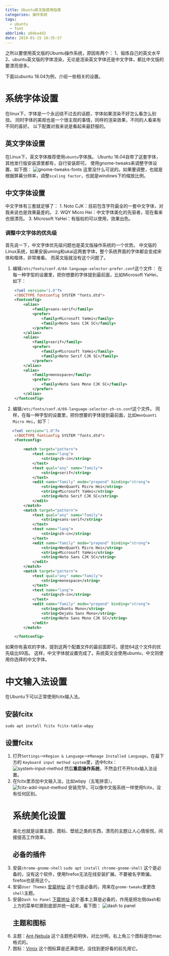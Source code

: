 ```yaml
---
title: Ubuntu英文版使用指南
categories: 操作系统
tags:
  - ubuntu
  - font
abbrlink: a8dea4d2
date: 2019-01-15 16:35:57
---
```


之所以要使用英文版的Ubuntu操作系统，原因有两个：
1、锻炼自己的英文水平
2、ubuntu英文版的字体渲染，无论是渲染英文字体还是中文字体，都比中文版的要漂亮很多。

下面以ubuntu 18.04为例，介绍一些相关的设置。

# 系统字体设置

在linux下，字体是一个永远绕不过去的话题，字体如果渲染不好怎么看怎么别扭。
同时字体的美观也是一个很主观的事情，同样的渲染效果，不同的人看来有不同的喜好。
以下配置对我来说是看起来最舒服的。

## 英文字体设置

在Linux下，英文字体推荐使用`ubuntu`字体族。
Ubuntu 18.04自带了这套字体，其他发行版安装源里都有，自行安装即可。
使用gnome-tweaks来调整字体设置。如下图：
![gnome-tweaks-fonts](../images/Ubuntu英文版使用指南/gnome-tweaks-fonts.png)
这里没什么可说的。如果要调整，也就是根据屏幕分辨率，调整`scaling factor`，也就是windows下的缩放比例。

<!--more-->

## 中文字体设置

中文字体有三套就足够了：
1\. Noto CJK：目前包含字符最全的一套中文字体，对我来说也是效果最差的。
2\. WQY Micro Hei：中文字体美化的先驱者，现在看来也很漂亮。
3\. Microsoft YaHei：有版权的可以使用，效果出色。

### 调整中文字体的优先级

首先说一下，中文字体优先级问题也是英文版操作系统的一个优势。
中文版的Linux系统，如果安装uming和ukai这两套字体，整个系统界面的字体都会变成宋体和楷体，非常难看。
而英文版就没有这个问题了。

1.  编辑`/etc/fonts/conf.d/64-language-selector-prefer.conf`这个文件：
    在每一种字型的设置里，把你想要的字体提到最前面，比如Microsoft YaHei，如下：

```xml
    <?xml version="1.0"?>
    <!DOCTYPE fontconfig SYSTEM "fonts.dtd">
    <fontconfig>
    	<alias>
    		<family>sans-serif</family>
    		<prefer>
    			<family>Microsoft YaHei</family>
    			<family>Noto Sans CJK SC</family>
    		</prefer>
    	</alias>
    	<alias>
    		<family>serif</family>
    		<prefer>
    			<family>Microsoft YaHei</family>
    			<family>Noto Serif CJK SC</family>
    		</prefer>
    	</alias>
    	<alias>
    		<family>monospace</family>
    		<prefer>
    			<family>Noto Sans Mono CJK SC</family>
    		</prefer>
    	</alias>
    </fontconfig>
```
2.  编辑`/etc/fonts/conf.d/69-language-selector-zh-cn.conf`这个文件。
    同样，在每一种字型的设置里，把你想要的字体提到最前面，比如`WenQuanYi Micro Hei`，如下：


```xml 
   <?xml version="1.0"?>
    <!DOCTYPE fontconfig SYSTEM "fonts.dtd">
    <fontconfig>

    	<match target="pattern">
            <test name="lang">
                <string>zh-cn</string>
            </test>
    		<test qual="any" name="family">
    			<string>serif</string>
    		</test>
    		<edit name="family" mode="prepend" binding="strong">
    			<string>WenQuanYi Micro Hei</string>
    			<string>Microsoft YaHei</string>
    			<string>Noto Serif CJK SC</string>
    		</edit>
    	</match>
    	<match target="pattern">
    		<test qual="any" name="family">
    			<string>sans-serif</string>
    		</test>
            <test name="lang">
                <string>zh-cn</string>
            </test>
    		<edit name="family" mode="prepend" binding="strong">
    			<string>WenQuanYi Micro Hei</string>
    			<string>Microsoft YaHei</string>
    			<string>Noto Sans CJK SC</string>
    		</edit>
    	</match>
    	<match target="pattern">
    		<test qual="any" name="family">
    			<string>monospace</string>
    		</test>
            <test name="lang">
                <string>zh-cn</string>
            </test>
    		<edit name="family" mode="prepend" binding="strong">
    			<string>Ubuntu Mono</string>
    			<string>DejaVu Sans Mono</string>
    			<string>Noto Sans Mono CJK SC</string>
    		</edit>
    	</match>

    </fontconfig>
```
如果你有喜欢的字体，提到这两个配置文件的最前面即可。感觉64这个文件的优先级比69高。
这样，中文字体就设置完成了。系统英文会使用ubuntu，中文则使用你选择的中文字体。

# 中文输入法设置

在Ubuntu下可以正常使用fcitx输入法。

## 安装fcitx

`sudo apt install fcitx fcitx-table-wbpy`

## 设置fcitx

1.  打开`Settings`-->`Region & Language`-->`Manage Installed Language`，在最下方的
    `Keyboard input method system`里，选中fcitx：
    ![system-input-method](../images/Ubuntu英文版使用指南/system-input-method.png)
    然后**重启操作系统**，不然会打不开fcitx输入法设置。
2.  在fcitx里添加中文输入法，比如wbpy（五笔拼音）。
    ![fcitx-add-input-method](../images/Ubuntu英文版使用指南/fcitx-add-input-method.png)
    安装完毕，可以像中文版系统一样使用fcitx，没有任何区别。
    # 系统美化设置
    美化也就是设置主题、图标、壁纸之类的东西，漂亮的主题让人心情愉悦，间接提高工作效率。
    ## 必备的插件
3.  安装`chrome-gnome-shell`
    `sudo apt install chrome-gnome-shell`
    这个是必备的，没有这个软件，使用firefox无法在线安装扩展。不要被名字欺骗，firefox也是用这个。
4.  安装`User Themes`
    [安装地址](https://extensions.gnome.org/extension/19/user-themes/)
    这个也是必备的，用来在`gnome-tweaks`里更改`shell`主题。
5.  安装`Dash to Panel`
    [下载地址](https://extensions.gnome.org/extension/1160/dash-to-panel/)
    这个基本上算是必备的，作用是把左侧dash和上方的菜单栏挪到底部并统一起来，看下图：
    ![dash to panel](../images/Ubuntu英文版使用指南/dash-to-panel.png)
    ## 主题和图标
6.  主题：[Ant-Nebula](https://github.com/EliverLara/Ant-Nebula)
    这个主题色彩明快，对比分明，右上角三个图标是仿mac格式的。
7.  图标：[Vimix](https://github.com/vinceliuice/vimix-icon-theme)
    这个图标算是还满意吧，没找到更好看的前先用它。
